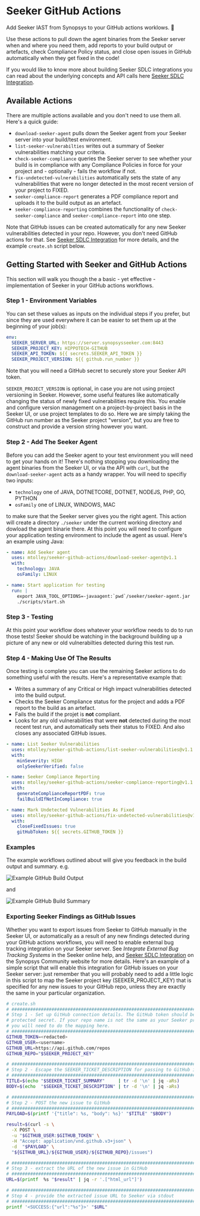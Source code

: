 # Seeker GitHub Actions

Add Seeker IAST from Synopsys to your GitHub actions worklows. :rocket:

Use these actions to pull down the agent binaries from the Seeker server when and where you need them, add reports to your build output or artefacts, check Compliance Policy status, and close open issues in GitHub automatically when they get fixed in the code!

If you would like to know more about building Seeker SDLC integrations you can read about the underlying concepts and API calls here [Seeker SDLC Integration](https://community.synopsys.com/s/article/Seeker-SDLC-Integration).

## Available Actions

There are multiple actions available and you don't need to use them all. Here's a quick guide:

* `download-seeker-agent` pulls down the Seeker agent from your Seeker server into your build/test environment.
* `list-seeker-vulnerabilties` writes out a summary of Seeker vulnerabilities matching your criteria.
* `check-seeker-compliance` queries the Seeker server to see whether your build is in compliance with any Compliance Policies in force for your project and - optionally - fails the workflow if not.
* `fix-undetected-vulnerabilities` automatically sets the state of any vulnerabilities that were no longer detected in the most recent version of your project to FIXED.
* `seeker-compliance-report` generates a PDF compliance report and uploads it to the build output as an artefact.
* `seeker-compliance-reporting` combines the functionality of `check-seeker-compliance` and `seeker-compliance-report` into one step.

Note that GitHub issues can be created automatically for any new Seeker vulnerabilities detected in your repo. However, you don't need GitHub actions for that. See [Seeker SDLC Integration](https://community.synopsys.com/s/article/Seeker-SDLC-Integration) for more details, and the example `create.sh` script below.

## Getting Started with Seeker and GitHub Actions

This section will walk you though the a basic - yet effective - implementation of Seeker in your GitHub actions workflows.

### Step 1 - Environment Variables

You can set these values as inputs on the individual steps if you prefer, but since they are used everywhere it can be easier to set them up at the beginning of your job(s):

```yaml
env:
  SEEKER_SERVER_URL: https://server.synopsysseeker.com:8443
  SEEKER_PROJECT_KEY: HIPPOTECH-GITHUB
  SEEKER_API_TOKEN: ${{ secrets.SEEKER_API_TOKEN }}
  SEEKER_PROJECT_VERSION: ${{ github.run_number }}
```

Note that you will need a GitHub secret to securely store your Seeker API token.

`SEEKER_PROJECT_VERSION` is optional, in case you are not using project versioning in Seeker. However, some useful features like automatically changing the status of newly fixed vulnerabilities require this. You enable and configure version management on a project-by-project basis in the Seeker UI, or use project templates to do so. Here we are simply taking the GitHub run number as the Seeker project "version", but you are free to construct and provide a version string however you want.

### Step 2 - Add The Seeker Agent

Before you can add the Seeker agent to your test environment you will need to get your hands on it! There's nothing stopping you downloading the agent binaries from the Seeker UI, or via the API with `curl`, but the `download-seeker-agent` acts as a handy wrapper. You will need to specifiy two inputs:

* `technology` one of JAVA, DOTNETCORE, DOTNET, NODEJS, PHP, GO, PYTHON
* `osFamily` one of LINUX, WINDOWS, MAC

to make sure that the Seeker server gives you the right agent. This action will create a directory `./seeker` under the current working directory and dowload the agent binarie there. At this point you will need to configure your application testing environment to include the agent as usual. Here's an example using Java:

```yaml
- name: Add Seeker agent
  uses: mtolley/seeker-github-actions/download-seeker-agent@v1.1
  with:
    technology: JAVA
    osFamily: LINUX

- name: Start application for testing
  run: |
    export JAVA_TOOL_OPTIONS=-javaagent:`pwd`/seeker/seeker-agent.jar
    ./scripts/start.sh
```

### Step 3 - Testing

At this point your workflow does whatever your workflow needs to do to run those tests! Seeker should be watching in the background building up a picture of any new or old vulnerabilties detected during this test run.

### Step 4 - Making Use Of The Results

Once testing is complete you can use the remaining Seeker actions to do something useful with the results. Here's a representative example that:

* Writes a summary of any Critical or High impact vulnerabilities detected into the build output.
* Checks the Seeker Compliance status for the project and adds a PDF report to the build as an artefact.
* Fails the build if the projet is **not** compliant.
* Looks for any old vulnerabilities that were **not** detected during the most recent test run, and automatically sets their status to FIXED. And also closes any associated GitHub issues.

```yaml
- name: List Seeker Vulnerabilities
  uses: mtolley/seeker-github-actions/list-seeker-vulnerabilities@v1.1
  with:
    minSeverity: HIGH
    onlySeekerVerified: false

- name: Seeker Compliance Reporting
  uses: mtolley/seeker-github-actions/seeker-compliance-reporting@v1.1
  with:
    generateComplianceReportPDF: true
    failBuildIfNotInCompliance: true

- name: Mark Undetected Vulnerabilities As Fixed
  uses: mtolley/seeker-github-actions/fix-undetected-vulnerabilities@v1.1
  with:
    closeFixedIssues: true
    gitHubToken: ${{ secrets.GITHUB_TOKEN }}
```

### Examples

The example workflows outlined about will give you feedback in the build output and summary. e.g.

![Example GitHub Build Output](/doc/img/github-build-output.png?raw=true "Example GitHub Build Output")

and

![Example GitHub Build Summary](/doc/img/github-build-summary.png?raw=true "Example GitHub Build Summary")

### Exporting Seeker Findings as GitHub Issues

Whether you want to export issues from Seeker to GitHub manually in the Seeker UI, or automatically as a result of any new findings detected during your GitHub actions workflows, you will need to enable external bug tracking integration on your Seeker server. See *Integrate External Bug Tracking Systems* in the Seeker online help, and [Seeker SDLC Integration](https://community.synopsys.com/s/article/Seeker-SDLC-Integration) on the Synopsys Community website for more details. Here's an example of a simple script that will enable this integration for GitHub issues on your Seeker server: just remember that you will probably need to add a little logic in this script to map the Seeker project key (SEEKER_PROJECT_KEY) that is specified for any new issues to your GitHub repo, unless they are exactly the same in your particular organization.

```bash
# create.sh
# #################################################################################
# Step 1 - Set up GitHub connection details. The GitHub token should be a carefully
# protected secret. If your repo name is not the same as your Seeker project key
# you will need to do the mapping here.
# #################################################################################
GITHUB_TOKEN=<redacted>
GITHUB_USER=<username>
GITHUB_URL=https://api.github.com/repos
GITHUB_REPO="$SEEKER_PROJECT_KEY"

# ################################################################################
# Step 2 - Escape the SEEKER_TICKET_DESCRIPTION for passing to GitHub in JSON
# ################################################################################
TITLE=$(echo "$SEEKER_TICKET_SUMMARY"     | tr -d '\n' | jq -aRs)
BODY=$(echo  "$SEEKER_TICKET_DESCRIPTION" | tr -d '\n' | jq -aRs)

# ################################################################################
# Step 2 - POST the new issue to GitHub
# ################################################################################
PAYLOAD=$(printf '{"title": %s, "body": %s}' "$TITLE" "$BODY")

result=$(curl -s \
  -X POST \
  -u "$GITHUB_USER:$GITHUB_TOKEN" \
  -H "Accept: application/vnd.github.v3+json" \
  -d  "$PAYLOAD" \
  "${GITHUB_URL}/${GITHUB_USER}/${GITHUB_REPO}/issues")

# ################################################################################
# Step 3 - extract the URL of the new issue in GitHub
# ################################################################################
URL=$(printf  %s "$result" | jq -r '.["html_url"]')

# ################################################################################
# Step 4 - provide the extracted issue URL to Seeker via stdout
# ################################################################################
printf '<SUCCESS:{"url":"%s"}>' "$URL"
```